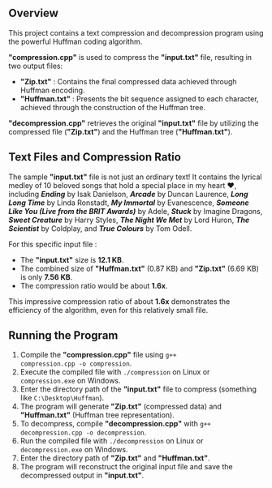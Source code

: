 ## Overview
This project contains a text compression and decompression program using the powerful Huffman coding algorithm.

**"compression.cpp"** is used to compress the **"input.txt"** file, resulting in two output files:
- **"Zip.txt"** : Contains the final compressed data achieved through Huffman encoding.
- **"Huffman.txt"** : Presents the bit sequence assigned to each character, achieved through the construction of the Huffman tree.

**"decompression.cpp"** retrieves the original **"input.txt"** file by utilizing the compressed file (**"Zip.txt"**) and the Huffman tree (**"Huffman.txt"**).


## Text Files and Compression Ratio
The sample **"input.txt"** file is not just an ordinary text! It contains the lyrical medley of 10 beloved songs that hold a special place in my heart ❤️, including ***Ending*** by Isak Danielson, ***Arcade*** by Duncan Laurence, ***Long Long Time*** by Linda Ronstadt, ***My Immortal*** by Evanescence, ***Someone Like You (Live from the BRIT Awards)*** by Adele, ***Stuck*** by Imagine Dragons, ***Sweet Creature*** by Harry Styles, ***The Night We Met*** by Lord Huron, ***The Scientist*** by Coldplay, and ***True Colours*** by Tom Odell.

For this specific input file :
- The **"input.txt"** size is **12.1 KB**.
- The combined size of **"Huffman.txt"** (0.87 KB) and **"Zip.txt"** (6.69 KB) is only **7.56 KB**.
- The compression ratio would be about **1.6x**.

This impressive compression ratio of about **1.6x** demonstrates the efficiency of the algorithm, even for this relatively small file.


## Running the Program
1. Compile the **"compression.cpp"** file using <code>g++ compression.cpp -o compression</code>.
2. Execute the compiled file with <code>./compression</code> on Linux or <code>compression.exe</code> on Windows.
3. Enter the directory path of the **"input.txt"** file to compress (something like <code>C:\Desktop\Huffman</code>).
4. The program will generate **"Zip.txt"** (compressed data) and **"Huffman.txt"** (Huffman tree representation).
5. To decompress, compile **"decompression.cpp"** with <code>g++ decompression.cpp -o decompression</code>.
6. Run the compiled file with <code>./decompression</code> on Linux or <code>decompression.exe</code> on Windows.
7. Enter the directory path of **"Zip.txt"** and **"Huffman.txt"**.
8. The program will reconstruct the original input file and save the decompressed output in **"input.txt"**.
